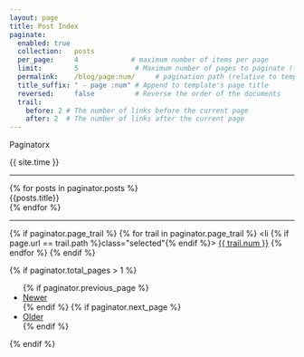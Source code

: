 ```yaml
---
layout: page
title: Post Index
paginate:
  enabled: true
  collection:   posts
  per_page:     4             # maximum number of items per page
  limit:        5              # Maximum number of pages to paginate (false for unlimited)
  permalink:    /blog/page:num/     # pagination path (relative to template page)
  title_suffix: " - page :num" # Append to template's page title
  reversed:     false          # Reverse the order of the documents
  trail: 
    before: 2 # The number of links before the current page
    after: 2  # The number of links after the current page
---
```

Paginatorx


{{ site.time }}


<HR>
{% for posts in paginator.posts %}
<DIV>{{posts.title}}</DIV>
{% endfor %}
<HR>



{% if paginator.page_trail %}
  {% for trail in paginator.page_trail %}
    <li {% if page.url == trail.path %}class="selected"{% endif %}>
        <a href="{{ trail.path | prepend: site.baseurl }}" title="{{trail.title}}">{{ trail.num }}</a>
    </li>
  {% endfor %}
{% endif %}





{% if paginator.total_pages > 1 %}
<ul>
  {% if paginator.previous_page %}
  <li>
    <a href="{{ paginator.previous_page_path | prepend: site.baseurl }}">Newer</a>
  </li>
  {% endif %}
  {% if paginator.next_page %}
  <li>
    <a href="{{ paginator.next_page_path | prepend: site.baseurl }}">Older</a>
  </li>
  {% endif %}
</ul>
{% endif %}


